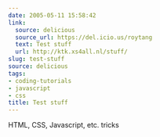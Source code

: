 ```yaml
---
date: 2005-05-11 15:58:42
link:
  source: delicious
  source_url: https://del.icio.us/roytang
  text: Test stuff
  url: http://ktk.xs4all.nl/stuff/
slug: test-stuff
source: delicious
tags:
- coding-tutorials
- javascript
- css
title: Test stuff
---
```


HTML, CSS, Javascript, etc.  tricks